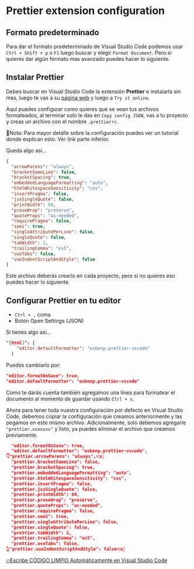 # Prettier extension configuration

## Formato predeterminado

Para dar el formato predeterminado de Visual Studio Code podemos usar `Ctrl + Shift + p` o `F1` luego buscar y elegir `Format Document`. Pero si quieres dar algún formato mas avanzado puedes hacer lo siguiente. 


## Instalar Prettier 

Debes buscar en Visual Studio Code la extensión **Prettier** e instalarla sin mas, luego te vas a su [página web](https://prettier.io/) y luego a `Try it online`. 

Aquí puedes configurar como quieres que se vean tus archivos formateados, al terminar solo le das en `Copy config JSON`, vas a tu proyecto y creas un archivo con el nombre `.prettierrc`. 

📌Nota: Para mayor detalle sobre la configuración puedes ver un tutorial donde explican esto. Ver link parte inferior. 

Queda algo así...  
```json
{
  "arrowParens": "always",
  "bracketSameLine": false,
  "bracketSpacing": true,
  "embeddedLanguageFormatting": "auto",
  "htmlWhitespaceSensitivity": "css",
  "insertPragma": false,
  "jsxSingleQuote": false,
  "printWidth": 80,
  "proseWrap": "preserve",
  "quoteProps": "as-needed",
  "requirePragma": false,
  "semi": true,
  "singleAttributePerLine": false,
  "singleQuote": false,
  "tabWidth": 2,
  "trailingComma": "es5",
  "useTabs": false,
  "vueIndentScriptAndStyle": false
}
```

Este archivo deberás crearlo en cada proyecto, pero si no quieres eso puedes hacer lo siguiente. 

## Configurar Prettier en tu editor 

- `Ctrl + ,` coma
- Botón Open Settings (JSON)

Si tienes algo así...
```json
"[html]": {
    "editor.defaultFormatter": "esbenp.prettier-vscode"
  }
```

Puedes cambiarlo por:  
```json
"editor.formatOnSave": true,
"editor.defaultFormatter": "esbenp.prettier-vscode"
```

Como te darás cuenta también agregamos una línea para formatear el documento al momento de guardar usando `Ctrl + s`.

Ahora para tener toda nuestra configuración por defecto en Visual Studio Code, debemos copiar la configuración que creamos anteriormente y las pegamos en este mismo archivo. Adicionalmente, solo debemos agregarle `"prettier.xxxxxxx"` y listo, ya puedes eliminar el archivo que creamos previamente. 

```json
  "editor.formatOnSave": true,
  "editor.defaultFormatter": "esbenp.prettier-vscode",
👇"prettier.arrowParens": "always",👈👀
  "prettier.bracketSameLine": false,
  "prettier.bracketSpacing": true,
  "prettier.embeddedLanguageFormatting": "auto",
  "prettier.htmlWhitespaceSensitivity": "css",
  "prettier.insertPragma": false,
  "prettier.jsxSingleQuote": false,
  "prettier.printWidth": 80,
  "prettier.proseWrap": "preserve",
  "prettier.quoteProps": "as-needed",
  "prettier.requirePragma": false,
  "prettier.semi": true,
  "prettier.singleAttributePerLine": false,
  "prettier.singleQuote": false,
  "prettier.tabWidth": 2,
  "prettier.trailingComma": "es5",
  "prettier.useTabs": false,
👆"prettier.vueIndentScriptAndStyle": false👈👀
```

[🔥Escribe CÓDIGO LIMPIO Automáticamente en Visual Studio Code](https://www.youtube.com/watch?v=ouNMLoyEqZw)